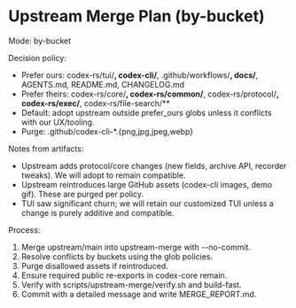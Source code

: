 # Upstream Merge Plan (by-bucket)

Mode: by-bucket

Decision policy:
- Prefer ours: codex-rs/tui/**, codex-cli/**, .github/workflows/**, docs/**, AGENTS.md, README.md, CHANGELOG.md
- Prefer theirs: codex-rs/core/**, codex-rs/common/**, codex-rs/protocol/**, codex-rs/exec/**, codex-rs/file-search/**
- Default: adopt upstream outside prefer_ours globs unless it conflicts with our UX/tooling.
- Purge: .github/codex-cli-*.{png,jpg,jpeg,webp}

Notes from artifacts:
- Upstream adds protocol/core changes (new fields, archive API, recorder tweaks). We will adopt to remain compatible.
- Upstream reintroduces large GitHub assets (codex-cli images, demo gif). These are purged per policy.
- TUI saw significant churn; we will retain our customized TUI unless a change is purely additive and compatible.

Process:
1) Merge upstream/main into upstream-merge with --no-commit.
2) Resolve conflicts by buckets using the glob policies.
3) Purge disallowed assets if reintroduced.
4) Ensure required public re-exports in codex-core remain.
5) Verify with scripts/upstream-merge/verify.sh and build-fast.
6) Commit with a detailed message and write MERGE_REPORT.md.
